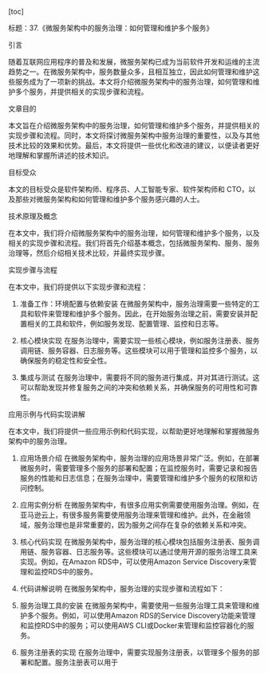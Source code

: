 
[toc]                    
                
                
标题：37.《微服务架构中的服务治理：如何管理和维护多个服务》

引言

随着互联网应用程序的普及和发展，微服务架构已成为当前软件开发和运维的主流趋势之一。在微服务架构中，服务数量众多，且相互独立，因此如何管理和维护这些服务成为了一项新的挑战。本文将介绍微服务架构中的服务治理，如何管理和维护多个服务，并提供相关的实现步骤和流程。

文章目的

本文旨在介绍微服务架构中的服务治理，如何管理和维护多个服务，并提供相关的实现步骤和流程。同时，本文将探讨微服务架构中服务治理的重要性，以及与其他技术比较的效果和优势。最后，本文将提供一些优化和改进的建议，以便读者更好地理解和掌握所讲述的技术知识。

目标受众

本文的目标受众是软件架构师、程序员、人工智能专家、软件架构师和 CTO，以及那些对微服务架构和如何管理和维护多个服务感兴趣的人士。

技术原理及概念

在本文中，我们将介绍微服务架构中的服务治理，如何管理和维护多个服务，以及相关的实现步骤和流程。我们将首先介绍基本概念，包括微服务架构、服务、服务治理等，然后介绍相关技术比较，并最终实现步骤。

实现步骤与流程

在本文中，我们将提供以下实现步骤和流程：

1. 准备工作：环境配置与依赖安装
在微服务架构中，服务治理需要一些特定的工具和软件来管理和维护多个服务。因此，在开始服务治理之前，需要安装并配置相关的工具和软件，例如服务发现、配置管理、监控和日志等。

2. 核心模块实现
在服务治理中，需要实现一些核心模块，例如服务注册表、服务调用链、服务容器、日志服务等。这些模块可以用于管理和监控多个服务，以确保服务的稳定性和安全性。

3. 集成与测试
在服务治理中，需要将不同的服务进行集成，并对其进行测试。这可以帮助发现并修复服务之间的冲突和依赖关系，并确保服务的可用性和可靠性。

应用示例与代码实现讲解

在本文中，我们将提供一些应用示例和代码实现，以帮助更好地理解和掌握微服务架构中的服务治理。

1. 应用场景介绍
在微服务架构中，服务治理的应用场景非常广泛。例如，在部署微服务时，需要管理多个服务的部署和配置；在监控服务时，需要记录和报告服务的性能和日志信息；在服务治理中，需要管理和维护多个服务的权限和访问控制。

2. 应用实例分析
在微服务架构中，有很多应用实例需要使用服务治理。例如，在亚马逊云上，有很多服务需要使用服务治理来管理和维护。此外，在金融领域，服务治理也是非常重要的，因为服务之间存在复杂的依赖关系和冲突。

3. 核心代码实现
在微服务架构中，服务治理的核心模块包括服务注册表、服务调用链、服务容器、日志服务等。这些模块可以通过使用开源的服务治理工具来实现。例如，在Amazon RDS中，可以使用Amazon Service Discovery来管理和监控RDS中的服务。

4. 代码讲解说明
在微服务架构中，服务治理的实现步骤和流程如下：

1. 服务治理工具的安装
在微服务架构中，需要使用一些服务治理工具来管理和维护多个服务。例如，可以使用Amazon RDS的Service Discovery功能来管理和监控RDS中的服务；可以使用AWS CLI或Docker来管理和监控容器化的服务。

2. 服务注册表的实现
在服务治理中，需要实现服务注册表，以管理多个服务的部署和配置。服务注册表可以用于

